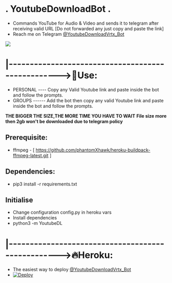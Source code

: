 #                                   . YoutubeDownloadBot .
* Commands YouTube for Audio & Video and sends it to telegram after receiving valid URL [Do not forwarded any just copy and paste the link]
* Reach me on Telegram [@YoutubeDownloadVrtx_Bot](https://github.com/phantomXhawk/YouTubeDownloader.git)
<p align="centre">
  <img src="https://telegra.ph/file/8e47e1e5f501555bc0e59.jpg">
</p>

# |-------------------------------------------------->💋Use: 
* PERSONAL ---- Copy any Valid Youtube link and paste inside the bot and follow the prompts.
* GROUPS ------ Add the bot then copy any valid Youtube link and paste inside the bot and follow the prompts.

**THE BIGGER THE SIZE,THE MORE TIME YOU HAVE TO WAIT**
**File size more then 2gb won't be downloaded due to telegram policy**

## Prerequisite: 
* ffmpeg - [ https://github.com/phantomXhawk/heroku-buildpack-ffmpeg-latest.git ]
  
    
## Dependencies:
* pip3 install -r requirements.txt


## Initialise
* Change configuration config.py in heroku vars
* Install dependencies
* python3 -m YoutubeDL
   
# |-------------------------------------------------->🔥Heroku:
* The easiest way to deploy [@YoutubeDownloadVrtx_Bot](https://github.com/phantomXhawk/YouTube-Downloader.git)
* [![Deploy](https://www.herokucdn.com/deploy/button.svg)](https://heroku.com/deploy?template=https://github.com/mastermindvrtx/Telegram-YouTube-Downloader.git/tree/master)
